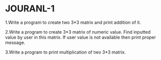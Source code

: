 # JOURANL-1
1.Write a program to create two 3*3 matrix and print addition of it.

2.Write a program to create 3*3 matrix of numeric value. Find inputted value by user in this
matrix. If user value is not available then print proper message.

3.Write a program to print multiplication of two 3*3 matrix.

